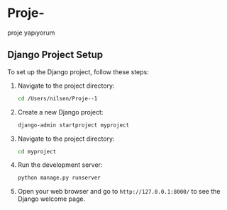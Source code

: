 # Proje-
proje yapıyorum

## Django Project Setup

To set up the Django project, follow these steps:

1. Navigate to the project directory:
    ```sh
    cd /Users/nilsen/Proje--1
    ```

2. Create a new Django project:
    ```sh
    django-admin startproject myproject
    ```

3. Navigate to the project directory:
    ```sh
    cd myproject
    ```

4. Run the development server:
    ```sh
    python manage.py runserver
    ```

5. Open your web browser and go to `http://127.0.0.1:8000/` to see the Django welcome page.
